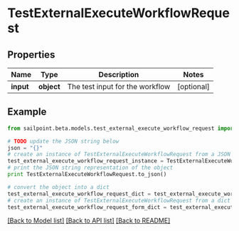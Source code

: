 # TestExternalExecuteWorkflowRequest


## Properties
Name | Type | Description | Notes
------------ | ------------- | ------------- | -------------
**input** | **object** | The test input for the workflow | [optional] 

## Example

```python
from sailpoint.beta.models.test_external_execute_workflow_request import TestExternalExecuteWorkflowRequest

# TODO update the JSON string below
json = "{}"
# create an instance of TestExternalExecuteWorkflowRequest from a JSON string
test_external_execute_workflow_request_instance = TestExternalExecuteWorkflowRequest.from_json(json)
# print the JSON string representation of the object
print TestExternalExecuteWorkflowRequest.to_json()

# convert the object into a dict
test_external_execute_workflow_request_dict = test_external_execute_workflow_request_instance.to_dict()
# create an instance of TestExternalExecuteWorkflowRequest from a dict
test_external_execute_workflow_request_form_dict = test_external_execute_workflow_request.from_dict(test_external_execute_workflow_request_dict)
```
[[Back to Model list]](../README.md#documentation-for-models) [[Back to API list]](../README.md#documentation-for-api-endpoints) [[Back to README]](../README.md)


